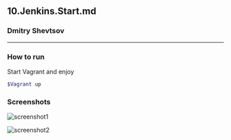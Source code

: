 ## 10.Jenkins.Start.md

### Dmitry Shevtsov

***

### How to run 
Start Vagrant and enjoy
```bash
$Vagrant up
```
 
### Screenshots

![screenshot1](https://github.com/Dmitry-Shevtsov/sa.it-academy.by/tree/master/dshevtsov/10.Jenkins.Start/Jenkins.gitsync.console_output.png "Console Output")

![screenshot2](https://github.com/Dmitry-Shevtsov/sa.it-academy.by/tree/master/dshevtsov/10.Jenkins.Start/Jenkins.gitsync.screen.png "GIT Repo")




